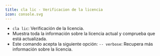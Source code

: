 ```yaml
---
title: cla lic - Verificacion de la licencia
icon: console.svg
---
```

* `cla lic`: Verificación de la licencia.
* Muestra toda la información sobre la licencia actual y comprueba que está actualizada.
* Este comando acepta la siguiente opción:
    `-- verbose`: Recupera más información sobre la licencia.
